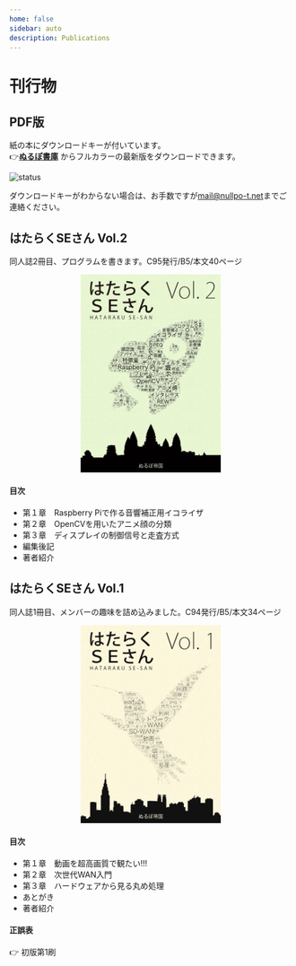 ```yaml
---
home: false
sidebar: auto
description: Publications
---
```


# 刊行物

## PDF版

紙の本にダウンロードキーが付いています。  
👉[**ぬるぽ書庫**](http://dl.nullpo-t.net)
からフルカラーの最新版をダウンロードできます。

![status](https://img.shields.io/uptimerobot/status/m781260901-b23226ac554d7ae519fd90c9.svg)

ダウンロードキーがわからない場合は、お手数ですが[mail@nullpo-t.net](mailto:mail@nullpo-t.net)までご連絡ください。

## はたらくSEさん Vol.2

同人誌2冊目、プログラムを書きます。C95発行/B5/本文40ページ

<center><img src="./hse2-img-min.png" alt="hse2_cover" width="250px"/></center>

#### 目次

- 第１章　Raspberry Piで作る音響補正用イコライザ
- 第２章　OpenCVを用いたアニメ顔の分類
- 第３章　ディスプレイの制御信号と走査方式
- 編集後記
- 著者紹介

<!--
#### 正誤表

👉 初版第1刷
-->

## はたらくSEさん Vol.1

同人誌1冊目、メンバーの趣味を詰め込みました。C94発行/B5/本文34ページ

<center><img src="./hse1-img-min.png" alt="hse1_cover" width="250px"/></center>

#### 目次

- 第１章　動画を超高画質で観たい!!!
- 第２章　次世代WAN入門
- 第３章　ハードウェアから見る丸め処理
- あとがき
- 著者紹介

#### 正誤表

<!--
👉 初版第2刷
-->

<!--
| 位置 | 誤 | 正 | 説明 |
| --- | --- | --- | --- |
| p.1 下から2行目 | （嫁を）を | （嫁）を | 誤植 |
| p.4 下から1行目 | より大容量なります。 | より大容量になります。 | 誤植 |
| p.5 コマンド 2行目 | --crf 22 ./output.mp4 | -crf 22 ./output.mp4 | 誤植 |
| p.10 12行目 | 多くの地域ではコストに見合いません。日本やシンガポールなどインターネット回線が発達している地域では、性能が逆転することもよくあります。 | 日本やシンガポールなどインターネット回線が発達している地域では、コストに見合いません。 | 誤植 |
| p.17 注釈*16 | 出典: Viptela - Cisco | 出典: Viptelaのアーキテクチャ - Cisco | 誤植 |
| p.17 注釈*17 | e.g. vEdgeが1台増えると | vEdgeが1台増えると | 誤植 |
| p.20 小々節名 | SIer | システムインテグレータ（SIer）| 補足 |
| p.20 SIer 1行目 | 売り上げはほとんどが設置作業などの労働集約型業務と監視運用業務から成り | WANビジネスは、現地作業や監視運用などの労働集約型業務が売り上げの多くを占め | 補足 |
| p.21 注釈*1 | Field Programmable Gate Array: 論理回路の書き換えが可能なIC（ぼくのかんがえたさいきょうのCPUも作れるぞ！） | Field Programmable Gate Array: 論理回路を書き換えられるプログラマブルな集積回路（「ぼくのかんがえたさいきょうのCPU」も作れるぞ！） | 補足 |
| p.22 3行目 | 演算可能な高速回路 | 演算できる高速な回路 | 補足 |
| p.23 4行目 | 以下の章 | 次の節 | 誤植 |
| 裏表紙 バーコード2行目 | 1923055005006 | 2923055005005 | 誤植 |
-->
<div onclick="obj=document.getElementById('hse1-1_1-eratta').style; obj.display=(obj.display=='none')?'block':'none';">
<a style="cursor:pointer;">👉 初版第1刷</a>
</div>
<div id="hse1-1_1-eratta" style="display:none;clear:both;">
<table>
  <tr>
    <th>位置</th>
    <th>誤</th>
    <th>正</th>
    <th>説明</th>
  </tr>
  <tr>
    <td>p.1 下から2行目</td>
    <td>（嫁を）を</td>
    <td>（嫁）を</td>
    <td>誤植</td>
  </tr>
  <tr>
    <td>p.4 下から1行目</td>
    <td>より大容量なります。</td>
    <td>より大容量になります。</td>
    <td>誤植</td>
  </tr>
  <tr>
    <td>p.5 コマンド 2行目</td>
    <td>--crf 22 ./output.mp4</td>
    <td>-crf 22 ./output.mp4</td>
    <td>誤植</td>
  </tr>
  <tr>
    <td>p.10 12行目</td>
    <td>多くの地域ではコストに見合いません。日本やシンガポールなどインターネット回線が発達している地域では、性能が逆転することもよくあります。</td>
    <td>日本やシンガポールなどインターネット回線が発達している地域では、コストに見合いません。</td>
    <td>誤植</td>
  </tr>
  <tr>
    <td>p.17 注釈*16</td>
    <td>出典: Viptela - Cisco</td>
    <td>出典: Viptelaのアーキテクチャ - Cisco</td>
    <td>誤植</td>
  </tr>
  <tr>
    <td>p.17 注釈*17</td>
    <td>e.g. vEdgeが1台増えると</td>
    <td>vEdgeが1台増えると</td>
    <td>誤植</td>
  </tr>
  <tr>
    <td>p.20 小々節名</td>
    <td>SIer</td>
    <td>システムインテグレータ（SIer）</td>
    <td>補足</td>
  </tr>
  <tr>
    <td>p.20 SIer 1行目</td>
    <td>売り上げはほとんどが設置作業などの労働集約型業務と監視運用業務から成り</td>
    <td>WANビジネスは、現地作業や監視運用などの労働集約型業務が売り上げの多くを占め</td>
    <td>補足</td>
  </tr>
  <tr>
    <td>p.21 注釈*1</td>
    <td>Field Programmable Gate Array: 論理回路の書き換えが可能なIC（ぼくのかんがえたさいきょうのCPUも作れるぞ！）</td>
    <td>Field Programmable Gate Array: 論理回路を書き換えられるプログラマブルな集積回路（「ぼくのかんがえたさいきょうのCPU」も作れるぞ！）</td>
    <td>補足</td>
  </tr>
  <tr>
    <td>p.22 3行目</td>
    <td>演算可能な高速回路</td>
    <td>演算できる高速な回路</td>
    <td>補足</td>
  </tr>
  <tr>
    <td>p.23 4行目</td>
    <td>以下の章</td>
    <td>次の節</td>
    <td>誤植</td>
  </tr>
  <tr>
    <td>裏表紙 バーコード2行目</td>
    <td>1923055005006</td>
    <td>2923055005005</td>
    <td>誤植</td>
  </tr>
</table>
</div>
